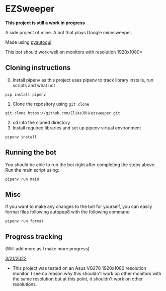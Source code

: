 # EZSweeper

**This project is still a work in progress**

A side project of mine. A bot that plays Google minesweeper.

Made using [pyautogui](https://pyautogui.readthedocs.io/en/latest/install.html)

This bot should work well on monitors with resolution 1920x1080*

## Cloning instructions

0. Install pipenv as this project uses pipenv to track library installs, run scripts and what not

`pip install pipenv`
1. Clone the repository using `git clone`


`git clone https://github.com/EliasJRH/ezsweeper.git`

2. cd into the cloned directory
3. Install required libraries and set up pipenv virtual environment

`pipenv install`

## Running the bot
You should be able to run the bot right after completing the steps above. Run the main script using:

`pipenv run main`

## Misc
If you want to make any changes to the bot for yourself, you can easily format files following autopep8 with the following command

`pipenv run format`

## Progress tracking
(Will add more as I make more progress)

[3/21/2022](https://www.youtube.com/watch?v=JWdDPhJPtN0)

* This project was tested on an Asus VG278 1920x1080 resolution monitor. I see no reason why this shouldn't work on other monitors with the same resolution but at this point, it shouldn't work on other resolutions.
